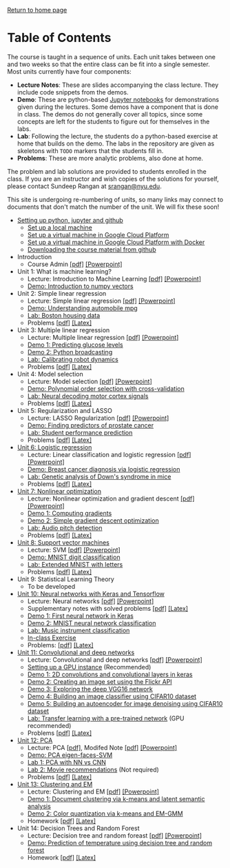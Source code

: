 [Return to home page](./README.md) 

# Table of Contents

The course is taught in a sequence of units.  Each unit takes between one
and two weeks so that the entire class can be fit into a single semester.
Most units currently have four components:
* **Lecture Notes**:  These are slides accompanying the class lecture.  They include code snippets
   from the demos.   
* **Demo**: These are python-based [Jupyter notebooks](http://jupyter.org/)
   for demonstrations given during the lectures.  Some demos have a
   component that is done in class.  The demos do not generally cover
   all topics, since some concepts are left for the students to figure out 
   for themselves in the labs.
* **Lab**:  Following the lecture, the students do a python-based exercise at home
   that builds on the demo.
   The labs in the repository are given as skeletons with `TODO`
   markers that the students fill in.
* **Problems**:  These are more analytic problems, also done at home.

The problem and lab solutions are provided to students enrolled in the class.
If you are an instructor
and wish copies of the solutions for yourself,
please contact Sundeep Rangan at <srangan@nyu.edu>.

This site is undergoing re-numbering of units, so many links may connect
to documents that don't match the number of the unit.  We will fix these soon!

* [Setting up python, jupyter and github](./Basics/setup.md)
    * [Set up a local machine](./Basics/setup.md)
    * [Set up a virtual machine in Google Cloud Platform](./GCP/getting_started.md)
    * [Set up a virtual machine in Google Cloud Platform with Docker](./GCP/docker.md)
    * [Downloading the course material from github](./Basics/github.md)
* Introduction
    * Course Admin [[pdf]](./lectures/CourseAdmin.pdf) [[Powerpoint]](./lectures/CourseAdmin.pptx)
* Unit 1:  What is machine learning? 
    * Lecture:  Introduction to Machine Learning [[pdf]](./lectures/Lect01_IntroML.pdf)
     [[Powerpoint]](./lectures/Lect01_IntroML.pptx)    
     * [Demo:  Introduction to numpy vectors](./unit01_intro/demo_intro_vectors.ipynb)
* Unit 2:  Simple linear regression
    * Lecture:  Simple linear regression [[pdf]](./lectures/Lect02_SimpRegression.pdf)
     [[Powerpoint]](./lectures/Lect02_SimpRegression.pptx)        
    * [Demo:  Understanding automobile mpg](./unit02_simp_lin_reg/demo2_auto_mpg.ipynb)
    * [Lab: Boston housing data](./unit02_simp_lin_reg/lab_housing_partial.ipynb) 
    * Problems [[pdf]](./unit02_simp_lin_reg/prob/prob_simp_lin_reg.pdf) [[Latex]](./unit02_simp_lin_reg/prob/prob_simp_lin_reg.tex)
* Unit 3:  Multiple linear regression
    * Lecture:  Multiple linear regression [[pdf]](./lectures/Lect03_MultLinRegression.pdf)
     [[Powerpoint]](./lectures/Lect03_MultLinRegression.pptx)    
    * [Demo 1:  Predicting glucose levels](./unit03_mult_lin_reg/demo1_glucose.ipynb)
    * [Demo 2:  Python broadcasting](./unit03_mult_lin_reg/demo2_python_broadcasting.ipynb)
    * [Lab: Calibrating robot dynamics](./unit03_mult_lin_reg/lab_robot_calib_partial.ipynb)
    * Problems [[pdf]](./unit03_mult_lin_reg/prob/prob_mult_reg.pdf) [[Latex]](./unit03_mult_lin_reg/prob/prob_mult_reg.tex)
* Unit 4:  Model selection
    * Lecture:  Model selection [[pdf]](./lectures/Lect04_ModelSelection.pdf)
     [[Powerpoint]](./lectures/Lect04_ModelSelection.pptx)    
    * [Demo:  Polynomial order selection with cross-validation](./unit04_model_sel/demo_polyfit.ipynb)
    * [Lab: Neural decoding motor cortex signals](./unit04_model_sel/lab_neural_partial.ipynb)          
    * Problems [[pdf]](./unit04_model_sel/prob/prob_model_sel.pdf) [[Latex]](./unit03_model_sel/hw/hw03_model_sel.tex)    
* Unit 5:  Regularization and LASSO
    * Lecture:  LASSO Regularization [[pdf]](./lectures/Lect05_Lasso.pdf)
     [[Powerpoint]](./lectures/Lect05_Lasso.pptx)         
    * [Demo:  Finding predictors of prostate cancer](./unit05_lasso/demo_prostate.ipynb) 
    * [Lab: Student performance prediction](./unit05_lasso/lab_student-performance.ipynb) 
    * Problems [[pdf]](./unit05_lasso/prob/prob_lasso.pdf) [[Latex]](./unit05_lasso/prob/prob_lasso.tex)
* [Unit 6:  Logistic regression](./unit06_logistic/readme.md)
    * Lecture:  Linear classification and logistic regression
    [[pdf]](./lectures/Lect06_LogisticReg.pdf)
    [[Powerpoint]](./lectures/Lect06_LogisticReg.pptx)         
    * [Demo:  Breast cancer diagnosis via logistic regression](./unit06_logistic/demo_breast_cancer.ipynb)
    * [Lab: Genetic analysis of Down's syndrome in mice](./unit06_logistic/lab_gene_partial.ipynb)
    * Problems [[pdf]](./unit04_logistic/prob/prob_logistic.pdf)
    [[Latex]](./unit06_logistic/prob/prob_logistic.tex) 
* [Unit 7:  Nonlinear optimization](./unit05_optim/readme.md)
    * Lecture:  Nonlinear optimization and gradient descent
    [[pdf]](./lectures/Lect07_Optim.pdf)
    [[Powerpoint]](./lectures/Lect07_Optim.pptx)         
    * [Demo 1:  Computing gradients](./unit05_optim/demo05_1_computing_gradients.ipynb)
    * [Demo 2:  Simple gradient descent optimization](./unit05_optim/demo05_2_grad_descent.ipynb)    
    * [Lab: Audio pitch detection](./unit05_optim/lab05_audio_partial.ipynb)
    * Problems [[pdf]](./unit05_optim/hw/hw05_optim.pdf)
    [[Latex]](./unit05_optim/hw/hw05_optim.tex)
* [Unit 8:  Support vector machines](./unit06_svm/readme.md)
    * Lecture:  SVM [[pdf]](./lectures/Lect08_SVM.pdf)
    [[Powerpoint]](./lectures/Lect08_SVM.pptx)         
    * [Demo:  MNIST digit classification](./unit06_svm/demo06_mnist_svm.ipynb)
    * [Lab: Extended MNIST with letters](./unit06_svm/lab06_emnist_partial.ipynb)    
    * Problems [[pdf]](./unit06_svm/hw/hw06_svm.pdf) [[Latex]](./unit06_svm/hw/hw06_svm.tex) 
* Unit 9: Statistical Learning Theory
    * To be developed
* [Unit 10: Neural networks with Keras and Tensorflow](./unit07_neural/readme.md)
    * Lecture:  Neural networks [[pdf]](./lectures/Lect09_NeuralNet.pdf)
    [[Powerpoint]](./lectures/Lect09_NeuralNet.pptx)         
    * Supplementary notes with solved problems [[pdf]](./unit07_neural/hw/supplementary_neural.pdf) [[Latex]](./unit07_neural/hw/supplementary_neural.tex)
    * [Demo 1: First neural network in Keras](./unit07_neural/demo07_1_synthetic.ipynb)
    * [Demo 2: MNIST neural network classification](./unit07_neural/demo07_2_mnist_neural.ipynb)
    * [Lab:  Music instrument classification](./unit07_neural/lab07_music_partial.ipynb)
    * [In-class Exercise](./unit07_neural/InclassExercise.ipynb)
    * Problems: [[pdf]](./unit07_neural/hw/hw07_neural.pdf) [[Latex]](./unit07_neural/hw/hw07_neural.tex)    
* [Unit 11:  Convolutional and deep networks](./unit08_cnn/readme.md)
    * Lecture:  Convolutional and deep networks
    [[pdf]](./lectures/Lect10_ConvNet.pdf)
    [[Powerpoint]](./lectures/Lect10_ConvNet.pptx)         
    * [Setting up a GPU instance](./GCP/gpu_setup.md) (Recommended)
    * [Demo 1: 2D convolutions and convolutional layers in keras](./unit08_cnn/demo08_1_convolutions.ipynb)
    * [Demo 2: Creating an image set using the Flickr API](./unit08_cnn/demo08_2_flickr_images.ipynb)
    * [Demo 3: Exploring the deep VGG16 network](./unit08_cnn/demo08_3_vgg16.ipynb)
    * [Demo 4: Building an image classifier using CIFAR10 dataset](./unit08_cnn/demo08_4_classifier.ipynb)
    * [Demo 5: Building an autoencoder for image denoising using CIFAR10 dataset](./unit08_cnn/demo08_5_autoencoder.ipynb)
    * [Lab:  Transfer learning with a pre-trained network](./unit08_cnn/lab08_fine_tune_partial.ipynb)
    (GPU recommended)
    * Problems [[pdf]](./unit08_cnn/hw/hw08_cnn.pdf) [[Latex]](./unit08_cnn/hw/hw08_cnn.tex)
* [Unit 12:  PCA](./pca/readme.md)
    * Lecture:  PCA [[pdf]](./lectures/Lect11_PCA.pdf), Modifed Note [[pdf]](./lectures/Lect11_PCA_modified.pdf)
    [[Powerpoint]](./lectures/Lect11_PCA_modified.pptx)         
    * [Demo:  PCA eigen-faces-SVM](./unit09_pca/demo09_eigen_face_SVM.ipynb)
    * [Lab 1:  PCA with NN vs CNN](./unit09_pca/Lab09a_pca_NN_CNN_partial.ipynb)
    * [Lab 2: Movie recommendations](./unit09_pca/lab09_movies_partial.ipynb) (Not required) 
    * Problems [[pdf]](./unit09_pca/hw/hw09_PCA.pdf) [[Latex]](./unit09_pca/hw/hw09_PCA.tex)
* [Unit 13:  Clustering and EM](./unit10_cluster/readme.md)
    * Lecture:  Clustering and EM [[pdf]](./lectures/Lect12_Clustering.pdf)
    [[Powerpoint]](./lectures/Lect12_Clustering.pptx)         
    * [Demo 1: Document clustering via k-means and latent semantic analysis](./unit10_cluster/demo10_doc_cluster.ipynb)
    * [Demo 2: Color quantization via k-means and EM-GMM](./unit10_cluster/demo10b_kmeans_GMM_color_quantization.ipynb)    
    * Homework [[pdf]](./unit10_cluster/hw/hw10_clustering.pdf) [[Latex]](./unit10_cluster/hw/hw10_clustering.tex)
* Unit 14:  Decision Trees and Random Forest
    * Lecture:  Decision tree and random foreast [[pdf]](./lectures/Lect13_Trees.pdf)
    [[Powerpoint]](./lectures/Lect13_Trees.pptx)         
    * [Demo: Prediction of temperature using decision tree and random forest](./unit11_tree/decision_tree_and_random_forest.ipynb)
    * Homework [[pdf]](./unit11_tree/hw/hw11_tree.pdf) [[Latex]](./unit11_tree/hw/hw11_tree.tex)

